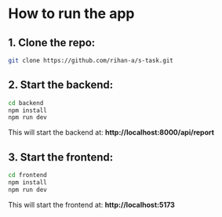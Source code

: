 # How to run the app

## 1. Clone the repo:
```bash
git clone https://github.com/rihan-a/s-task.git
```

## 2. Start the backend:
```bash
cd backend
npm install
npm run dev
```

This will start the backend at:
**http://localhost:8000/api/report**

## 3. Start the frontend:
```bash
cd frontend
npm install
npm run dev
```

This will start the frontend at:
**http://localhost:5173**
